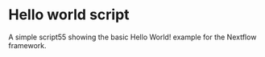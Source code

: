 Hello world script
====================

A simple script55 showing the basic Hello World! example for the Nextflow framework. 


